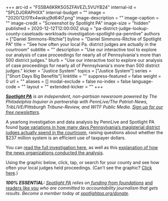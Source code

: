 +++
arc-id = "FS5BA6KRK5G5ZFAVEZL5VUYB24"
internal-id = "SPLDJGRAPHXX"
internal-budget = ""
image = "2020/12/01fx4wskyj9d64t7.png"
image-description = ""
image-caption = ""
image-credit = "Screenshot by Spotlight PA"
image-size = "hidden"
published = 2020-12-12T12:00:00Z
slug = "pa-district-judge-lookup-county-caseloads-workloads-investigation-spotlight-pa-pennlive"
authors = ["Daniel Simmons-Ritchie"]
byline = "Daniel Simmons-Ritchie of Spotlight PA"
title = "See how often your local Pa. district judges are actually in the courtroom"
subtitle = ""
description = "Use our interactive tool to explore our analysis of case proceedings for nearly all of Pennsylvania's more than 500 district judges."
blurb = "Use our interactive tool to explore our analysis of case proceedings for nearly all of Pennsylvania's more than 500 district judges."
kicker = "Justice System"
topics = ["Justice System"]
series = ["Short Days Big Benefits"]
linktitle = ""
suppress-featured = false
weight = 0
url = ""
aliases = []
modal-exclude = false
no-index = false
language-code = ""
layout = ""
extended-kicker = ""
+++

<a href="https://www.spotlightpa.org/"><i><b>Spotlight PA</b></i></a><i> is an independent, non-partisan newsroom powered by The Philadelphia Inquirer in partnership with PennLive/The Patriot-News, TribLIVE/Pittsburgh Tribune-Review, and WITF Public Media. </i><a href="https://www.spotlightpa.org/newsletters"><i>Sign up for our free newsletters</i></a><i>.</i>

A yearlong investigation and data analysis by PennLive and Spotlight PA found <a href="https://www.spotlightpa.org/news/2020/12/pa-district-judges-investigation-workloads-caseloads-spotlight-pa-pennlive/" target=_blank>huge variations in how many days Pennsylvania’s magisterial district judges actually spend in the courtroom</a>, raising questions about whether the $237 million system is an efficient use of taxpayer dollars.

You can <a href="https://www.spotlightpa.org/news/2020/12/pa-district-judges-investigation-workloads-caseloads-spotlight-pa-pennlive/" target=_blank>read the full investigation here</a>, as well as this <a href="https://www.spotlightpa.org/news/2020/12/pa-district-judges-investigation-how-we-did-it-spotlight-pa-pennlive/" target=_blank>explanation of how the news organizations conducted the analysis</a>.

Using the graphic below, click, tap, or search for your county and see how often your local judges held proceedings. (Can’t see the graphic? <a href="https://web.archive.org/20201210131939/https://interactives.data.spotlightpa.org/2020/vis-map-mdjs/" target=_blank>Click here</a>.)

<div id="vis-map-mdjs--container"></div>
<script src="https://pym.nprapps.org/pym.v1.min.js"></script>
<script>new pym.Parent("vis-map-mdjs--container", "https://web.archive.org/20201210131939/https://interactives.data.spotlightpa.org/2020/vis-map-mdjs/", {});</script>


<i><b>100% ESSENTIAL:</b></i><i> </i><a href="https://www.spotlightpa.org/"><i>Spotlight PA</i></a><i> relies on</i><a href="https://www.spotlightpa.org/support"><i> funding from foundations</i></a><i> </i><a href="https://www.spotlightpa.org/support">and readers like you</a><i> who are committed to accountability journalism that gets results. Become a member today at </i><a href="/donate?campaign=701Dn000000YgovIAC"><i>spotlightpa.org/donate</i></a><i>.</i>
